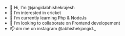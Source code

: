 - 👋 Hi, I’m @jangidabhishekrajesh
- 👀 I’m interested in cricket
- 🌱 I’m currently learning Php & NodeJs
- 💞️ I’m looking to collaborate on Frontend developement
- 📫 dm me on instagram @abhishekjangid._

<!---
jangidabhishekrajesh/jangidabhishekrajesh is a ✨ special ✨ repository because its `README.md` (this file) appears on your GitHub profile.
You can click the Preview link to take a look at your changes.
--->
